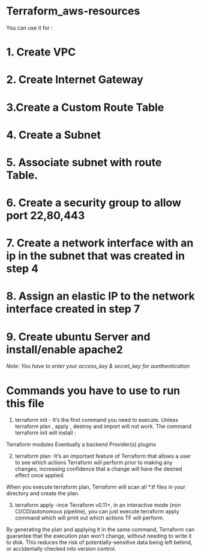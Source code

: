 # Terraform_aws-resources

You can use it for :

# 1. Create VPC
# 2. Create Internet Gateway
# 3.Create a Custom Route Table
# 4. Create a Subnet
# 5. Associate subnet with route Table.
# 6. Create a security group to allow port 22,80,443
# 7. Create a network interface with an ip in the subnet that was created in step 4
# 8. Assign an elastic IP to the network interface created in step 7
# 9. Create ubuntu Server and install/enable apache2

*Note: You have to enter your access_key & secret_key for aunthentication*

# Commands you have to use to run this file

1. terraform init - It’s the first command you need to execute. Unless  terraform plan , apply  , destroy   and import  will not work. The command terraform init   will install :

Terraform modules
Eventually a backend
Provider(s) plugins

2. terraform plan -It’s an important feature of Terraform that allows a user to see which actions Terraform will perform prior to making any changes, increasing confidence that a change will have the desired effect once applied.

When you execute terraform plan, Terraform will scan all *.tf files in your directory and create the plan.

3. terraform apply -ince Terraform v0.11+, in an interactive mode (non CI/CD/autonomous pipeline), you can just execute terraform apply command which will print out which actions TF will perform.

By generating the plan and applying it in the same command, Terraform can guarantee that the execution plan won’t change, without needing to write it to disk. This reduces the risk of potentially-sensitive data being left behind, or accidentally checked into version control.
